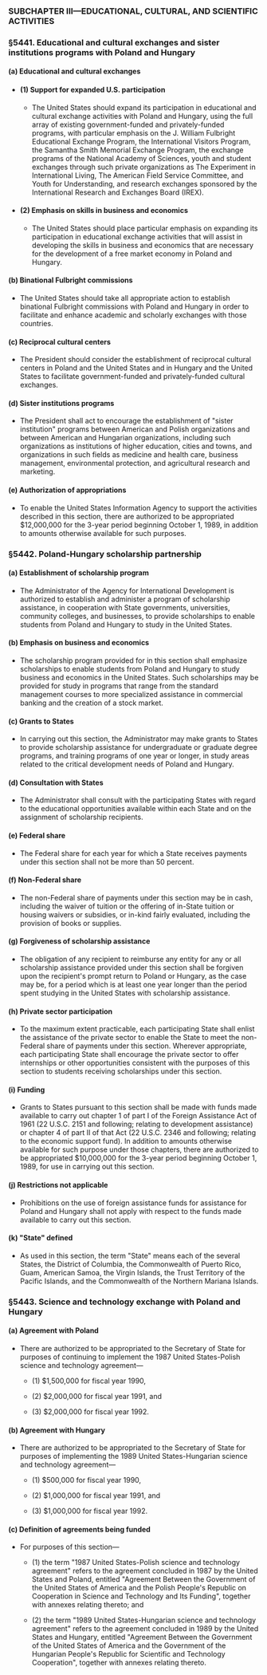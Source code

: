 ### SUBCHAPTER III—EDUCATIONAL, CULTURAL, AND SCIENTIFIC ACTIVITIES

### §5441. Educational and cultural exchanges and sister institutions programs with Poland and Hungary
#### (a) Educational and cultural exchanges
* #### (1) Support for expanded U.S. participation
  * The United States should expand its participation in educational and cultural exchange activities with Poland and Hungary, using the full array of existing government-funded and privately-funded programs, with particular emphasis on the J. William Fulbright Educational Exchange Program, the International Visitors Program, the Samantha Smith Memorial Exchange Program, the exchange programs of the National Academy of Sciences, youth and student exchanges through such private organizations as The Experiment in International Living, The American Field Service Committee, and Youth for Understanding, and research exchanges sponsored by the International Research and Exchanges Board (IREX).

* #### (2) Emphasis on skills in business and economics
  * The United States should place particular emphasis on expanding its participation in educational exchange activities that will assist in developing the skills in business and economics that are necessary for the development of a free market economy in Poland and Hungary.

#### (b) Binational Fulbright commissions
* The United States should take all appropriate action to establish binational Fulbright commissions with Poland and Hungary in order to facilitate and enhance academic and scholarly exchanges with those countries.

#### (c) Reciprocal cultural centers
* The President should consider the establishment of reciprocal cultural centers in Poland and the United States and in Hungary and the United States to facilitate government-funded and privately-funded cultural exchanges.

#### (d) Sister institutions programs
* The President shall act to encourage the establishment of "sister institution" programs between American and Polish organizations and between American and Hungarian organizations, including such organizations as institutions of higher education, cities and towns, and organizations in such fields as medicine and health care, business management, environmental protection, and agricultural research and marketing.

#### (e) Authorization of appropriations
* To enable the United States Information Agency to support the activities described in this section, there are authorized to be appropriated $12,000,000 for the 3-year period beginning October 1, 1989, in addition to amounts otherwise available for such purposes.

### §5442. Poland-Hungary scholarship partnership
#### (a) Establishment of scholarship program
* The Administrator of the Agency for International Development is authorized to establish and administer a program of scholarship assistance, in cooperation with State governments, universities, community colleges, and businesses, to provide scholarships to enable students from Poland and Hungary to study in the United States.

#### (b) Emphasis on business and economics
* The scholarship program provided for in this section shall emphasize scholarships to enable students from Poland and Hungary to study business and economics in the United States. Such scholarships may be provided for study in programs that range from the standard management courses to more specialized assistance in commercial banking and the creation of a stock market.

#### (c) Grants to States
* In carrying out this section, the Administrator may make grants to States to provide scholarship assistance for undergraduate or graduate degree programs, and training programs of one year or longer, in study areas related to the critical development needs of Poland and Hungary.

#### (d) Consultation with States
* The Administrator shall consult with the participating States with regard to the educational opportunities available within each State and on the assignment of scholarship recipients.

#### (e) Federal share
* The Federal share for each year for which a State receives payments under this section shall not be more than 50 percent.

#### (f) Non-Federal share
* The non-Federal share of payments under this section may be in cash, including the waiver of tuition or the offering of in-State tuition or housing waivers or subsidies, or in-kind fairly evaluated, including the provision of books or supplies.

#### (g) Forgiveness of scholarship assistance
* The obligation of any recipient to reimburse any entity for any or all scholarship assistance provided under this section shall be forgiven upon the recipient's prompt return to Poland or Hungary, as the case may be, for a period which is at least one year longer than the period spent studying in the United States with scholarship assistance.

#### (h) Private sector participation
* To the maximum extent practicable, each participating State shall enlist the assistance of the private sector to enable the State to meet the non-Federal share of payments under this section. Wherever appropriate, each participating State shall encourage the private sector to offer internships or other opportunities consistent with the purposes of this section to students receiving scholarships under this section.

#### (i) Funding
* Grants to States pursuant to this section shall be made with funds made available to carry out chapter 1 of part I of the Foreign Assistance Act of 1961 (22 U.S.C. 2151 and following; relating to development assistance) or chapter 4 of part II of that Act (22 U.S.C. 2346 and following; relating to the economic support fund). In addition to amounts otherwise available for such purpose under those chapters, there are authorized to be appropriated $10,000,000 for the 3-year period beginning October 1, 1989, for use in carrying out this section.

#### (j) Restrictions not applicable
* Prohibitions on the use of foreign assistance funds for assistance for Poland and Hungary shall not apply with respect to the funds made available to carry out this section.

#### (k) "State" defined
* As used in this section, the term "State" means each of the several States, the District of Columbia, the Commonwealth of Puerto Rico, Guam, American Samoa, the Virgin Islands, the Trust Territory of the Pacific Islands, and the Commonwealth of the Northern Mariana Islands.

### §5443. Science and technology exchange with Poland and Hungary
#### (a) Agreement with Poland
* There are authorized to be appropriated to the Secretary of State for purposes of continuing to implement the 1987 United States-Polish science and technology agreement—

  * (1) $1,500,000 for fiscal year 1990,

  * (2) $2,000,000 for fiscal year 1991, and

  * (3) $2,000,000 for fiscal year 1992.

#### (b) Agreement with Hungary
* There are authorized to be appropriated to the Secretary of State for purposes of implementing the 1989 United States-Hungarian science and technology agreement—

  * (1) $500,000 for fiscal year 1990,

  * (2) $1,000,000 for fiscal year 1991, and

  * (3) $1,000,000 for fiscal year 1992.

#### (c) Definition of agreements being funded
* For purposes of this section—

  * (1) the term "1987 United States-Polish science and technology agreement" refers to the agreement concluded in 1987 by the United States and Poland, entitled "Agreement Between the Government of the United States of America and the Polish People's Republic on Cooperation in Science and Technology and Its Funding", together with annexes relating thereto; and

  * (2) the term "1989 United States-Hungarian science and technology agreement" refers to the agreement concluded in 1989 by the United States and Hungary, entitled "Agreement Between the Government of the United States of America and the Government of the Hungarian People's Republic for Scientific and Technology Cooperation", together with annexes relating thereto.